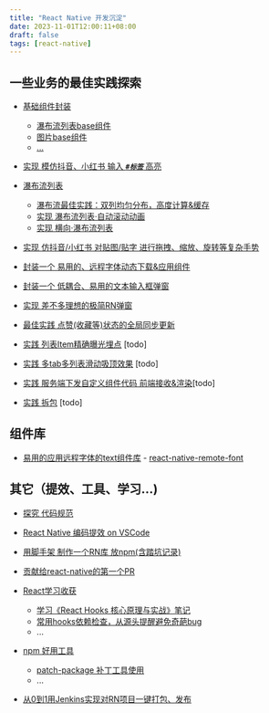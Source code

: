 ```yaml
---
title: "React Native 开发沉淀"
date: 2023-11-01T12:00:11+08:00
draft: false
tags: [react-native]
---
```


## 一些业务的最佳实践探索

* [基础组件封装](../base-components/)
	* [瀑布流列表base组件](../base-components/#瀑布流列表base组件)
	* [图片base组件](../base-components/#图片base组件)
	* [...](../base-components/)

* [实现 模仿抖音、小红书 输入 ***`#标签`*** 高亮](../douyin-label-input/)

* [瀑布流列表](../waterfall-perfect/)
	* [瀑布流最佳实践：双列均匀分布，高度计算&缓存](../waterfall-perfect/)
	* [实现 瀑布流列表·自动滚动动画](../waterfall-list-autoscroll/)
	* [实现 横向·瀑布流列表](../waterfall-list-horizontal/)

* [实现 仿抖音/小红书 对贴图/贴字 进行拖拽、缩放、旋转等复杂手势](../multi-gestture-sticker/)

* [封装一个 易用的、远程字体动态下载&应用组件](../art-text/)

* [封装一个 低耦合、易用的文本输入框弹窗](../textinput-alert/)

* [实现 差不多理想的极简RN弹窗](../alert-multiple)

* [最佳实践 点赞(收藏等)状态的全局同步更新](../status-sync-global)

* [实践 列表Item精确曝光埋点]() [todo]

* [实践 多tab多列表滑动吸顶效果]() [todo]

* [实践 服务端下发自定义组件代码 前端接收&渲染]()[todo]

* [实践 拆包]() [todo]


## 组件库

* [易用的应用远程字体的text组件库](https://github.com/zyestin/react-native-remote-font) - [react-native-remote-font](https://www.npmjs.com/package/react-native-remote-font)


## 其它（提效、工具、学习...)

* [探究 代码规范](../code-standards/)

* [React Native 编码提效 on VSCode](../vscode-efficient/)

* [用脚手架 制作一个RN库 放npm(含踏坑记录)](../create-npm-lib)

* [贡献给react-native的第一个PR](../rn-pull-request/) 

* [React学习收获](../course-react/) 
	* [学习《React Hooks 核心原理与实战》笔记](../course-react-hooks/)
	* [常用hooks依赖检查，从源头提醒避免奇葩bug](../tool-dev-react/) 
	* ...

* [npm 好用工具](../tool-npm/)
	* [patch-package 补丁工具使用](../tool-npm-patch/)
	* ...

* [从0到1用Jenkins实现对RN项目一键打包、发布](../tool-rn-jenkins-ios/) 


<!-- 
![pod](https://cocoapods.org/favicons/favicon.ico) 123

![pod](https://cocoapods.org/favicons/favicon.ico#floatright) 123333


{{<figure src="https://cocoapods.org/favicons/favicon.ico" width="10">}} 12

1212 {{<figure src="https://cocoapods.org/favicons/favicon.ico#floatleft" width="10">}} 


<img src="https://cocoapods.org/favicons/favicon.ico" alt="Image" width="15"> 345

<img src=https://img-blog.csdnimg.cn/20200822014538211.png width=10 height=10 /> 333 -->


